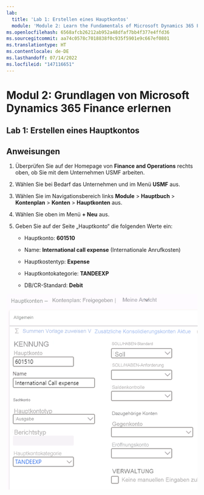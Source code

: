 ```yaml
---
lab:
  title: 'Lab 1: Erstellen eines Hauptkontos'
  module: 'Module 2: Learn the Fundamentals of Microsoft Dynamics 365 Finance'
ms.openlocfilehash: 6568afcb26212ab952a48dfaf7bb4f377e4ffd36
ms.sourcegitcommit: aa74c0578c7018838f0c935f5901e9c667ef0801
ms.translationtype: HT
ms.contentlocale: de-DE
ms.lasthandoff: 07/14/2022
ms.locfileid: "147116651"
---
```

# <a name="module-2-learn-the-fundamentals-of-microsoft-dynamics-365-finance"></a>Modul 2: Grundlagen von Microsoft Dynamics 365 Finance erlernen
    
## <a name="lab-1---create-a-main-account"></a>Lab 1: Erstellen eines Hauptkontos

## <a name="instructions"></a>Anweisungen

1. Überprüfen Sie auf der Homepage von **Finance and Operations** rechts oben, ob Sie mit dem Unternehmen USMF arbeiten.

2. Wählen Sie bei Bedarf das Unternehmen und im Menü **USMF** aus.

3. Wählen Sie im Navigationsbereich links **Module** > **Hauptbuch** > **Kontenplan** > **Konten** > **Hauptkonten** aus.

4. Wählen Sie oben im Menü **+ Neu** aus.

5. Geben Sie auf der Seite „Hauptkonto“ die folgenden Werte ein:

    - Hauptkonto: **601510**

    - Name: **International call expense** (Internationale Anrufkosten)

    - Hauptkostentyp: **Expense**

    - Hauptkontokategorie: **TANDEEXP**

    - DB/CR-Standard: **Debit**

 ![Screenshot der Seite „Hauptkonten“ > „Kontenplan“: „Freigegeben“ mit den in Schritt 5 ausgefüllten Feldern](./media/m-002-explore-general-ledgers-in-microsoft-dynamics-365-finance-03.png)
